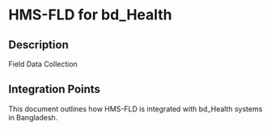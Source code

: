 # HMS-FLD for bd_Health

## Description

Field Data Collection

## Integration Points

This document outlines how HMS-FLD is integrated with bd_Health systems in Bangladesh.

